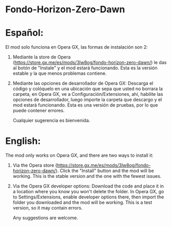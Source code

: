 # Fondo-Horizon-Zero-Dawn

# Español:
El mod solo funciona en Opera GX, las formas de instalación son 2:

1) Mediante la store de Opera (https://store.gx.me/es/mods/3lw8og/fondo-horizon-zero-dawn/) le das al botón de "Instale" y el mod estará funcionando. Esta es la versión estable y la que menos problemas contiene.
   
2) Mediante las opciones de desarrollador de Opera GX: Descarga el código y colóquelo en una ubicación que sepa que usted no borrara la carpeta, en Opera GX, ve a Configuración/Extensiones, ahí, habilite las opciones de desarrollador, luego importe la carpeta que descargo y el mod estará funcionando. Esta es una versión de pruebas, por lo que puede contener errores.

   Cualquier sugerencia es bienvenida.
   
# English:
The mod only works on Opera GX, and there are two ways to install it:
1) Via the Opera store (https://store.gx.me/es/mods/3lw8og/fondo-horizon-zero-dawn/). Click the "Install" button and the mod will be working. This is the stable version and the one with the fewest issues.
2) Via the Opera GX developer options: Download the code and place it in a location where you know you won't delete the folder. In Opera GX, go to Settings/Extensions, enable developer options there, then import the folder you downloaded and the mod will be working. This is a test version, so it may contain errors.

   Any suggestions are welcome.
